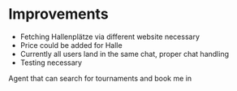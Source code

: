 # Improvements

- Fetching Hallenplätze via different website necessary
- Price could be added for Halle
- Currently all users land in the same chat, proper chat handling
- Testing necessary

Agent that can search for tournaments and book me in